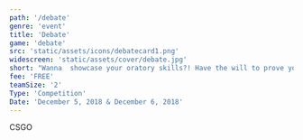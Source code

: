 ```yaml
---
path: '/debate'
genre: 'event'
title: 'Debate'
game: 'debate'
src: 'static/assets/icons/debatecard1.png'
widescreen: 'static/assets/cover/debate.jpg'
short: "Wanna  showcase your oratory skills?! Have the will to prove your point?! We've got just the right platform for you! Come register your team and get your thinking hats on!"
fee: 'FREE'
teamSize: '2'
Type: 'Competition'
Date: 'December 5, 2018 & December 6, 2018'  
---
```


CSGO